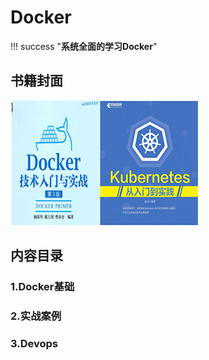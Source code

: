 # Docker

!!! success "**系统全面的学习Docker**"

## 书籍封面

![](https://raw.githubusercontent.com/hujianli94/Picgo-atlas/main/img/docker-k8s.png)


## 内容目录



### 1.Docker基础




### 2.实战案例





### 3.Devops